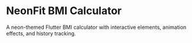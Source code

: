 # NeonFit BMI Calculator

A neon-themed Flutter BMI calculator with interactive elements, animation effects, and history
tracking.
